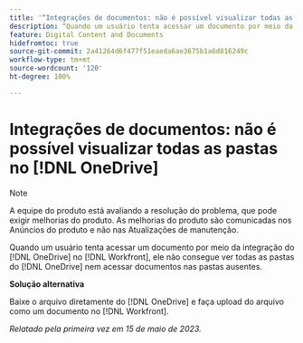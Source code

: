 ```yaml
---
title: '“Integrações de documentos: não é possível visualizar todas as pastas no OneDrive”'
description: “Quando um usuário tenta acessar um documento por meio da integração do OneDrive no Workfront, ele não consegue ver todas as pastas do OneDrive nem acessar documentos nas pastas ausentes.”
feature: Digital Content and Documents
hidefromtoc: true
source-git-commit: 2a41264d6f477f51eaeda6ae3675b1a6d816249c
workflow-type: tm+mt
source-wordcount: '120'
ht-degree: 100%

---
```



# Integrações de documentos: não é possível visualizar todas as pastas no [!DNL OneDrive]

>[!NOTE]
>
>A equipe do produto está avaliando a resolução do problema, que pode exigir melhorias do produto. As melhorias do produto são comunicadas nos Anúncios do produto e não nas Atualizações de manutenção.

Quando um usuário tenta acessar um documento por meio da integração do [!DNL OneDrive] no [!DNL Workfront], ele não consegue ver todas as pastas do [!DNL OneDrive] nem acessar documentos nas pastas ausentes.

**Solução alternativa**

Baixe o arquivo diretamente do [!DNL OneDrive] e faça upload do arquivo como um documento no [!DNL Workfront].

_Relatado pela primeira vez em 15 de maio de 2023._

